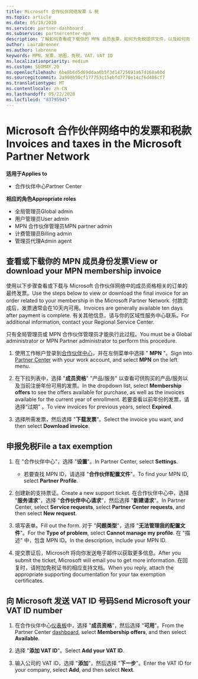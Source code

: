 ```yaml
---
title: Microsoft 合作伙伴网络发票 & 税
ms.topic: article
ms.date: 05/18/2020
ms.service: partner-dashboard
ms.subservice: partnercenter-mpn
description: 了解如何查看或下载你的 MPN 会员发票，如何为免税提供文件，以及如何向 Microsoft 发送 VAT ID 号。
author: LauraBrenner
ms.author: labrenne
keywords: MPN，发票，地图，免税，VAT，VAT ID
ms.localizationpriority: medium
ms.custom: SEOMAY.20
ms.openlocfilehash: 6be8b6d5d69ddaa6b5f3d14725691a67d168a80d
ms.sourcegitcommit: 2a980b50cf177753c15ebfd7770e14cf6d486cf7
ms.translationtype: MT
ms.contentlocale: zh-CN
ms.lasthandoff: 05/22/2020
ms.locfileid: "83795945"
---
```

# <a name="invoices-and-taxes-in-the-microsoft-partner-network"></a><span data-ttu-id="e6a90-104">Microsoft 合作伙伴网络中的发票和税款</span><span class="sxs-lookup"><span data-stu-id="e6a90-104">Invoices and taxes in the Microsoft Partner Network</span></span>

<span data-ttu-id="e6a90-105">**适用于**</span><span class="sxs-lookup"><span data-stu-id="e6a90-105">**Applies to**</span></span>

- <span data-ttu-id="e6a90-106">合作伙伴中心</span><span class="sxs-lookup"><span data-stu-id="e6a90-106">Partner Center</span></span>

<span data-ttu-id="e6a90-107">**相应的角色**</span><span class="sxs-lookup"><span data-stu-id="e6a90-107">**Appropriate roles**</span></span>

- <span data-ttu-id="e6a90-108">全局管理员</span><span class="sxs-lookup"><span data-stu-id="e6a90-108">Global admin</span></span>
- <span data-ttu-id="e6a90-109">用户管理员</span><span class="sxs-lookup"><span data-stu-id="e6a90-109">User admin</span></span>
- <span data-ttu-id="e6a90-110">MPN 合作伙伴管理员</span><span class="sxs-lookup"><span data-stu-id="e6a90-110">MPN partner admin</span></span>
- <span data-ttu-id="e6a90-111">计费管理员</span><span class="sxs-lookup"><span data-stu-id="e6a90-111">Billing admin</span></span>
- <span data-ttu-id="e6a90-112">管理员代理</span><span class="sxs-lookup"><span data-stu-id="e6a90-112">Admin agent</span></span>

## <a name="view-or-download-your-mpn-membership-invoice"></a><span data-ttu-id="e6a90-113">查看或下载你的 MPN 成员身份发票</span><span class="sxs-lookup"><span data-stu-id="e6a90-113">View or download your MPN membership invoice</span></span>

<span data-ttu-id="e6a90-114">使用以下步骤查看或下载与 Microsoft 合作伙伴网络中的成员资格相关的订单的最终发票。</span><span class="sxs-lookup"><span data-stu-id="e6a90-114">Use the steps below to view or download the final invoice for an order related to your membership in the Microsoft Partner Network.</span></span> <span data-ttu-id="e6a90-115">付款完成后，发票通常会在10天内可用。</span><span class="sxs-lookup"><span data-stu-id="e6a90-115">Invoices are generally available ten days after payment is complete.</span></span> <span data-ttu-id="e6a90-116">有关其他信息，请与你的区域性服务中心联系。</span><span class="sxs-lookup"><span data-stu-id="e6a90-116">For additional information, contact your Regional Service Center.</span></span>  

<span data-ttu-id="e6a90-117">只有全局管理员或 MPN 合作伙伴管理员才能执行此过程。</span><span class="sxs-lookup"><span data-stu-id="e6a90-117">You must be a Global administrator or MPN Partner administrator to perform this procedure.</span></span> 

1.  <span data-ttu-id="e6a90-118">使用工作帐户登录到[合作伙伴中心](https://partner.microsoft.com/dashboard/home)，并在左侧菜单中选择 " **MPN** "。</span><span class="sxs-lookup"><span data-stu-id="e6a90-118">Sign into [Partner Center](https://partner.microsoft.com/dashboard/home) with your work account, and select **MPN** on the left menu.</span></span>

4.  <span data-ttu-id="e6a90-119">在下拉列表中，选择 "**成员资格**" "产品/服务" 以查看可供购买的产品/服务以及当前注册年份可用的发票。</span><span class="sxs-lookup"><span data-stu-id="e6a90-119">In the dropdown list, select **Membership offers** to see the offers available for purchase, as well as the invoices available for the current year of enrollment.</span></span> <span data-ttu-id="e6a90-120">若要查看以前年份的发票，请选择“过期”  。</span><span class="sxs-lookup"><span data-stu-id="e6a90-120">To view invoices for previous years, select **Expired**.</span></span>

6.  <span data-ttu-id="e6a90-121">选择所需发票，然后选择 "**下载发票**"。</span><span class="sxs-lookup"><span data-stu-id="e6a90-121">Select the invoice you want, and then select **Download invoice**.</span></span> 

## <a name="file-a-tax-exemption"></a><span data-ttu-id="e6a90-122">申报免税</span><span class="sxs-lookup"><span data-stu-id="e6a90-122">File a tax exemption</span></span>

1.  <span data-ttu-id="e6a90-123">在 "合作伙伴中心"，选择 "**设置**"。</span><span class="sxs-lookup"><span data-stu-id="e6a90-123">In Partner Center, select **Settings**.</span></span>
    - <span data-ttu-id="e6a90-124">若要查找 MPN ID，请选择 "**合作伙伴配置文件**"。</span><span class="sxs-lookup"><span data-stu-id="e6a90-124">To find your MPN ID, select **Partner Profile**.</span></span>

2.  <span data-ttu-id="e6a90-125">创建新的支持票证。</span><span class="sxs-lookup"><span data-stu-id="e6a90-125">Create a new support ticket.</span></span> <span data-ttu-id="e6a90-126">在合作伙伴中心中，选择 "**服务请求**"，选择 "**合作伙伴中心请求**"，然后选择 "**新建请求**"。</span><span class="sxs-lookup"><span data-stu-id="e6a90-126">In Partner Center, select **Service requests**, select **Partner Center requests**, and then select **New request**.</span></span>

3.  <span data-ttu-id="e6a90-127">填写表单。</span><span class="sxs-lookup"><span data-stu-id="e6a90-127">Fill out the form.</span></span> <span data-ttu-id="e6a90-128">对于 "**问题类型**"，选择 "**无法管理我的配置文件**"。</span><span class="sxs-lookup"><span data-stu-id="e6a90-128">For the **Type of problem**, select **Cannot manage my profile**.</span></span> <span data-ttu-id="e6a90-129">在 "描述" 中，包含 MPN ID。</span><span class="sxs-lookup"><span data-stu-id="e6a90-129">In the description, include your MPN ID.</span></span>

4.  <span data-ttu-id="e6a90-130">提交票证后，Microsoft 将向你发送电子邮件以获取更多信息。</span><span class="sxs-lookup"><span data-stu-id="e6a90-130">After you submit the ticket, Microsoft will email you to get more information.</span></span> <span data-ttu-id="e6a90-131">在回复时，请附加免税证书的相应支持文档。</span><span class="sxs-lookup"><span data-stu-id="e6a90-131">When you reply, attach the appropriate supporting documentation for your tax exemption certificates.</span></span>

## <a name="send-microsoft-your-vat-id-number"></a><span data-ttu-id="e6a90-132">向 Microsoft 发送 VAT ID 号码</span><span class="sxs-lookup"><span data-stu-id="e6a90-132">Send Microsoft your VAT ID number</span></span>

1.  <span data-ttu-id="e6a90-133">在合作伙伴中心[仪表板](https://partner.microsoft.com/dashboard/home)中，选择 "**成员资格**"，然后选择 "**可用**"。</span><span class="sxs-lookup"><span data-stu-id="e6a90-133">From the Partner Center [dashboard](https://partner.microsoft.com/dashboard/home), select **Membership offers**, and then select **Available**.</span></span> 

2.  <span data-ttu-id="e6a90-134">选择 "**添加 VAT ID**"。</span><span class="sxs-lookup"><span data-stu-id="e6a90-134">Select **Add your VAT ID**.</span></span> 

3.  <span data-ttu-id="e6a90-135">输入公司的 VAT ID，选择 "**添加**"，然后选择 "**下一步**"。</span><span class="sxs-lookup"><span data-stu-id="e6a90-135">Enter the VAT ID for your company, select **Add**, and then select **Next**.</span></span> 

